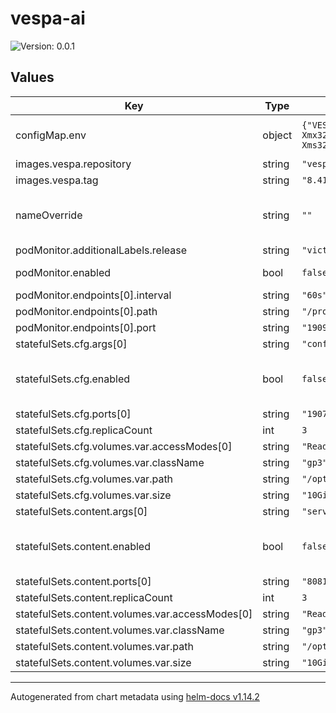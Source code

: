 # vespa-ai

![Version: 0.0.1](https://img.shields.io/badge/Version-0.0.1-informational?style=flat-square)

## Values

| Key | Type | Default | Description |
|-----|------|---------|-------------|
| configMap.env | object | `{"VESPA_CONFIGPROXY_JVMARGS":"-Xms32M -Xmx32M","VESPA_CONFIGSERVER_JVMARGS":"-Xms32M -Xmx128M"}` | Env Vars applied to all STS/Pods |
| images.vespa.repository | string | `"vespaengine/vespa"` |  |
| images.vespa.tag | string | `"8.417.13"` |  |
| nameOverride | string | `""` | Override name used for vespa resources |
| podMonitor.additionalLabels.release | string | `"victoria-metrics-k8s-stack"` |  |
| podMonitor.enabled | bool | `false` | Enable podMonitor |
| podMonitor.endpoints[0].interval | string | `"60s"` |  |
| podMonitor.endpoints[0].path | string | `"/prometheus/v1/values"` |  |
| podMonitor.endpoints[0].port | string | `"19092"` |  |
| statefulSets.cfg.args[0] | string | `"configserver,services"` |  |
| statefulSets.cfg.enabled | bool | `false` | Enable the "cfg" preconfigured statefulset |
| statefulSets.cfg.ports[0] | string | `"19071"` |  |
| statefulSets.cfg.replicaCount | int | `3` |  |
| statefulSets.cfg.volumes.var.accessModes[0] | string | `"ReadWriteOnce"` |  |
| statefulSets.cfg.volumes.var.className | string | `"gp3"` |  |
| statefulSets.cfg.volumes.var.path | string | `"/opt/vespa/var"` |  |
| statefulSets.cfg.volumes.var.size | string | `"10Gi"` |  |
| statefulSets.content.args[0] | string | `"services"` |  |
| statefulSets.content.enabled | bool | `false` | Enable the "content" preconfigured statefulset |
| statefulSets.content.ports[0] | string | `"8081"` |  |
| statefulSets.content.replicaCount | int | `3` |  |
| statefulSets.content.volumes.var.accessModes[0] | string | `"ReadWriteOnce"` |  |
| statefulSets.content.volumes.var.className | string | `"gp3"` |  |
| statefulSets.content.volumes.var.path | string | `"/opt/vespa/var"` |  |
| statefulSets.content.volumes.var.size | string | `"10Gi"` |  |

----------------------------------------------
Autogenerated from chart metadata using [helm-docs v1.14.2](https://github.com/norwoodj/helm-docs/releases/v1.14.2)
